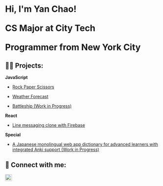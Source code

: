 <h1>Hi, I'm Yan Chao! <br/><p>CS Major at City Tech</p><p>Programmer from New York City</p></h1>

<h2>👨‍💻 Projects:</h2>
 <b>JavaScript</b>
 
 - [Rock Paper Scissors](https://github.com/yfsteven/RockPaperScissors)

 - [Weather Forecast](https://github.com/yfsteven/WeatherApp)
 
 - [Battleship (Work in Progress)](https://github.com/yfsteven/Battleship)


<b>React</b>
 - [Line messaging clone with Firebase](https://github.com/yfsteven/line-clone)


<b>Special</b>
 - [A Japanese monolingual web app dictionary for advanced learners with integrated Anki support (Work in Progress)](https://github.com/yfsteven/Jibiki)

<h2> 🤳 Connect with me:</h2>

[<img align="left" alt="YanChaoFeng | LinkedIn" width="22px" src="https://cdn.jsdelivr.net/npm/simple-icons@v3/icons/linkedin.svg" />][linkedin]

[linkedin]: www.linkedin.com/in/yan-chao-feng
